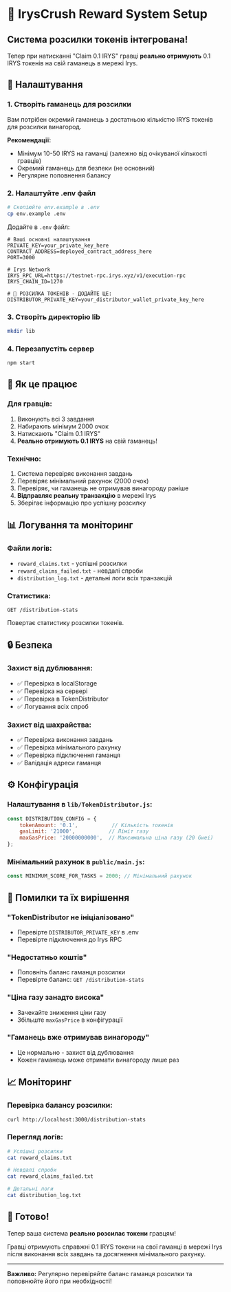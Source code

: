 # 🎁 IrysCrush Reward System Setup

## Система розсилки токенів інтегрована!

Тепер при натисканні "Claim 0.1 IRYS" гравці **реально отримують** 0.1 IRYS токенів на свій гаманець в мережі Irys.

## 🔧 Налаштування

### 1. Створіть гаманець для розсилки

Вам потрібен окремий гаманець з достатньою кількістю IRYS токенів для розсилки винагород.

**Рекомендації:**
- Мінімум 10-50 IRYS на гаманці (залежно від очікуваної кількості гравців)
- Окремий гаманець для безпеки (не основний)
- Регулярне поповнення балансу

### 2. Налаштуйте .env файл

```bash
# Скопіюйте env.example в .env
cp env.example .env
```

Додайте в `.env` файл:
```env
# Ваші основні налаштування
PRIVATE_KEY=your_private_key_here
CONTRACT_ADDRESS=deployed_contract_address_here
PORT=3000

# Irys Network
IRYS_RPC_URL=https://testnet-rpc.irys.xyz/v1/execution-rpc
IRYS_CHAIN_ID=1270

# 🎁 РОЗСИЛКА ТОКЕНІВ - ДОДАЙТЕ ЦЕ:
DISTRIBUTOR_PRIVATE_KEY=your_distributor_wallet_private_key_here
```

### 3. Створіть директорію lib

```bash
mkdir lib
```

### 4. Перезапустіть сервер

```bash
npm start
```

## 🎯 Як це працює

### Для гравців:
1. Виконують всі 3 завдання
2. Набирають мінімум 2000 очок
3. Натискають "Claim 0.1 IRYS"
4. **Реально отримують 0.1 IRYS** на свій гаманець!

### Технічно:
1. Система перевіряє виконання завдань
2. Перевіряє мінімальний рахунок (2000 очок)
3. Перевіряє, чи гаманець не отримував винагороду раніше
4. **Відправляє реальну транзакцію** в мережі Irys
5. Зберігає інформацію про успішну розсилку

## 📊 Логування та моніторинг

### Файли логів:
- `reward_claims.txt` - успішні розсилки
- `reward_claims_failed.txt` - невдалі спроби
- `distribution_log.txt` - детальні логи всіх транзакцій

### Статистика:
```
GET /distribution-stats
```
Повертає статистику розсилки токенів.

## 🔒 Безпека

### Захист від дублювання:
- ✅ Перевірка в localStorage
- ✅ Перевірка на сервері
- ✅ Перевірка в TokenDistributor
- ✅ Логування всіх спроб

### Захист від шахрайства:
- ✅ Перевірка виконання завдань
- ✅ Перевірка мінімального рахунку
- ✅ Перевірка підключення гаманця
- ✅ Валідація адреси гаманця

## ⚙️ Конфігурація

### Налаштування в `lib/TokenDistributor.js`:

```javascript
const DISTRIBUTION_CONFIG = {
    tokenAmount: '0.1',           // Кількість токенів
    gasLimit: '21000',           // Ліміт газу
    maxGasPrice: '20000000000',  // Максимальна ціна газу (20 Gwei)
};
```

### Мінімальний рахунок в `public/main.js`:
```javascript
const MINIMUM_SCORE_FOR_TASKS = 2000; // Мінімальний рахунок
```

## 🚨 Помилки та їх вирішення

### "TokenDistributor не ініціалізовано"
- Перевірте `DISTRIBUTOR_PRIVATE_KEY` в .env
- Перевірте підключення до Irys RPC

### "Недостатньо коштів"
- Поповніть баланс гаманця розсилки
- Перевірте баланс: `GET /distribution-stats`

### "Ціна газу занадто висока"
- Зачекайте зниження ціни газу
- Збільште `maxGasPrice` в конфігурації

### "Гаманець вже отримував винагороду"
- Це нормально - захист від дублювання
- Кожен гаманець може отримати винагороду лише раз

## 📈 Моніторинг

### Перевірка балансу розсилки:
```bash
curl http://localhost:3000/distribution-stats
```

### Перегляд логів:
```bash
# Успішні розсилки
cat reward_claims.txt

# Невдалі спроби
cat reward_claims_failed.txt

# Детальні логи
cat distribution_log.txt
```

## 🎉 Готово!

Тепер ваша система **реально розсилає токени** гравцям! 

Гравці отримують справжні 0.1 IRYS токени на свої гаманці в мережі Irys після виконання всіх завдань та досягнення мінімального рахунку.

---

**Важливо:** Регулярно перевіряйте баланс гаманця розсилки та поповнюйте його при необхідності! 